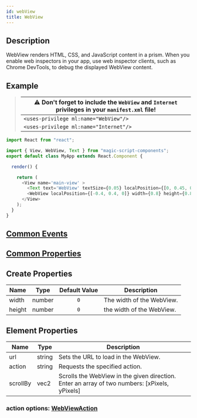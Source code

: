 ```yaml
---
id: webView
title: WebView
---
```


## Description

WebView renders HTML, CSS, and JavaScript content in a prism. When you enable web inspectors in your app, use web inspector clients, such as Chrome DevTools, to debug the displayed WebView content.



## Example

> | ⚠️ Don't forget to include the `WebView` and `Internet` privileges in your `manifest.xml` file! |
> | -------------------------------------------------------------------------------|
> | `<uses-privilege ml:name="WebView"/>`  |
> | `<uses-privilege ml:name="Internet"/>` |

```javascript
import React from "react";

import { View, WebView, Text } from "magic-script-components";
export default class MyApp extends React.Component {

  render() {

    return (
      <View name='main-view' >
        <Text text='WebView' textSize={0.05} localPosition={[0, 0.45, 0]} />
        <WebView localPosition={[-0.4, 0.4, 0]} width={0.8} height={0.8} url={'http://google.com'}/>
      </View>
    );
  }
}
```

## [Common Events](../events/CommonEvents.md)

## [Common Properties](../types/Properties.md)

## Create Properties

| Name   | Type   | Default Value | Description               |
| ------ | ------ | :-----------: | ------------------------- |
| width  | number |      `0`      | The width of the WebView. |
| height | number |      `0`      | the width of the WebView. |

## Element Properties

| Name     | Type   | Description                                                                                   |
| -------- | ------ | --------------------------------------------------------------------------------------------- |
| url      | string | Sets the URL to load in the WebView.                                                          |
| action   | string | Requests the specified action.                                                                |
| scrollBy | vec2   | Scrolls the WebView in the given direction. Enter an array of two numbers: [xPixels, yPixels] |

### action options: [WebViewAction](../types/WebViewAction.md)
